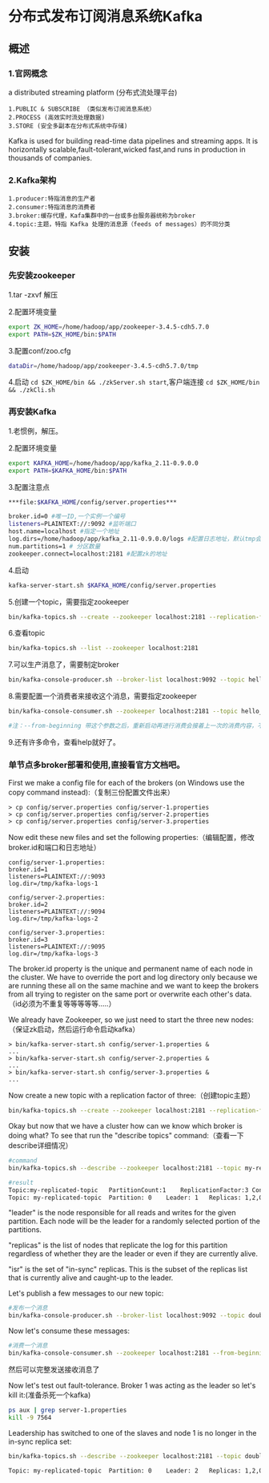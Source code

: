 # 分布式发布订阅消息系统Kafka

## 概述
### 1.官网概念
a distributed streaming platform (分布式流处理平台)
    
    1.PUBLIC & SUBSCRIBE （类似发布订阅消息系统）
    2.PROCESS (高效实时流处理数据)
    3.STORE (安全多副本在分布式系统中存储)

Kafka is used for building read-time data pipelines and streaming apps. It is horizontally scalable,fault-tolerant,wicked fast,and runs in production in thousands of companies.

### 2.Kafka架构

    1.producer:特指消息的生产者
    2.consumer:特指消息的消费者
    3.broker:缓存代理，Kafa集群中的一台或多台服务器统称为broker
    4.topic:主题，特指 Kafka 处理的消息源（feeds of messages）的不同分类

## 安装

### 先安装zookeeper
1.tar -zxvf 解压

2.配置环境变量
```bash
export ZK_HOME=/home/hadoop/app/zookeeper-3.4.5-cdh5.7.0
export PATH=$ZK_HOME/bin:$PATH
```
3.配置conf/zoo.cfg
```bash
dataDir=/home/hadoop/app/zookeeper-3.4.5-cdh5.7.0/tmp
```
4.启动 `cd $ZK_HOME/bin && ./zkServer.sh start`,客户端连接 `cd $ZK_HOME/bin && ./zkCli.sh`

### 再安装Kafka
1.老惯例，解压。

2.配置环境变量
```bash
export KAFKA_HOME=/home/hadoop/app/kafka_2.11-0.9.0.0
export PATH=$KAFKA_HOME/bin:$PATH
```
3.配置注意点
```bash
***file:$KAFKA_HOME/config/server.properties***

broker.id=0 #唯一ID,一个实例一个编号
listeners=PLAINTEXT://:9092 #监听端口
host.name=localhost #指定一个地址
log.dirs=/home/hadoop/app/kafka_2.11-0.9.0.0/logs #配置日志地址，默认tmp会被清空
num.partitions=1 # 分区数量
zookeeper.connect=localhost:2181 #配置zk的地址
```
4.启动
```bash
kafka-server-start.sh $KAFKA_HOME/config/server.properties
```
5.创建一个topic，需要指定zookeeper
```bash
bin/kafka-topics.sh --create --zookeeper localhost:2181 --replication-factor 1 --partitions 1 --topic hello_topic
```
6.查看topic
```bash
bin/kafka-topics.sh --list --zookeeper localhost:2181
```
7.可以生产消息了，需要制定broker
```bash
bin/kafka-console-producer.sh --broker-list localhost:9092 --topic hello_topic
```
8.需要配置一个消费者来接收这个消息，需要指定zookeeper
```bash
bin/kafka-console-consumer.sh --zookeeper localhost:2181 --topic hello_topic --from-beginning

#注：--from-beginning 带这个参数之后，重新启动再进行消费会接着上一次的消费内容，不带则反之。
```
9.还有许多命令，查看help就好了。

### 单节点多broker部署和使用,直接看官方文档吧。
First we make a config file for each of the brokers (on Windows use the copy command instead):（复制三份配置文件出来）
    
    > cp config/server.properties config/server-1.properties
    > cp config/server.properties config/server-2.properties
    > cp config/server.properties config/server-3.properties

Now edit these new files and set the following properties:（编辑配置，修改broker.id和端口和日志地址）
    
    config/server-1.properties:
    broker.id=1
    listeners=PLAINTEXT://:9093
    log.dir=/tmp/kafka-logs-1
    
    config/server-2.properties:
    broker.id=2
    listeners=PLAINTEXT://:9094
    log.dir=/tmp/kafka-logs-2

    config/server-3.properties:
    broker.id=3
    listeners=PLAINTEXT://:9095
    log.dir=/tmp/kafka-logs-3

The broker.id property is the unique and permanent name of each node in the cluster. We have to override the port and log directory only because we are running these all on the same machine and we want to keep the brokers from all trying to register on the same port or overwrite each other's data.（id必须为不重复等等等等等.....）

We already have Zookeeper, so we just need to start the three new nodes:（保证zk启动，然后运行命令启动kafka）

    > bin/kafka-server-start.sh config/server-1.properties &
    ...
    > bin/kafka-server-start.sh config/server-2.properties &
    ...
    > bin/kafka-server-start.sh config/server-3.properties &
    ...

Now create a new topic with a replication factor of three:（创建topic主题）
```bash
bin/kafka-topics.sh --create --zookeeper localhost:2181 --replication-factor 3 --partitions 1 --topic double-topic
```

Okay but now that we have a cluster how can we know which broker is doing what? To see that run the "describe topics" command:（查看一下describe详细情况）
```bash
#command
bin/kafka-topics.sh --describe --zookeeper localhost:2181 --topic my-replicated-topic

#result
Topic:my-replicated-topic   PartitionCount:1    ReplicationFactor:3 Configs:
Topic: my-replicated-topic  Partition: 0    Leader: 1   Replicas: 1,2,0 Isr: 1,2,0
```

"leader" is the node responsible for all reads and writes for the given partition. Each node will be the leader for a randomly selected portion of the partitions.

"replicas" is the list of nodes that replicate the log for this partition regardless of whether they are the leader or even if they are currently alive.

"isr" is the set of "in-sync" replicas. This is the subset of the replicas list that is currently alive and caught-up to the leader.

Let's publish a few messages to our new topic:
```bash
#发布一个消息
bin/kafka-console-producer.sh --broker-list localhost:9092 --topic double-topic
```

Now let's consume these messages:
```bash
#消费一个消息
bin/kafka-console-consumer.sh --zookeeper localhost:2181 --from-beginning --topic double-topic
```

然后可以完整发送接收消息了

Now let's test out fault-tolerance. Broker 1 was acting as the leader so let's kill it:(准备杀死一个kafka)
```bash
ps aux | grep server-1.properties
kill -9 7564
```
Leadership has switched to one of the slaves and node 1 is no longer in the in-sync replica set:
```bash
bin/kafka-topics.sh --describe --zookeeper localhost:2181 --topic double-topic

Topic: my-replicated-topic  Partition: 0    Leader: 2   Replicas: 1,2,0 Isr: 2,3 (1 已经不在了，消息还是能正常发送接收)
```




